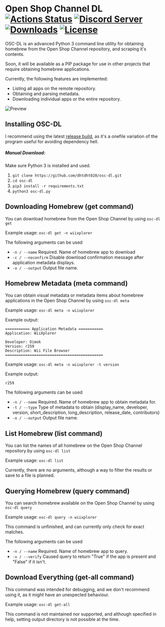 # Open Shop Channel DL [![Actions Status](https://github.com/dhtdht020/osc-dl/workflows/Build/badge.svg)](https://github.com/dhtdht020/osc-dl/actions) [![Discord Server](https://img.shields.io/discord/426478571389976577.svg)](https://discord.gg/by6mR5N) [![Downloads](https://img.shields.io/github/downloads/dhtdht020/osc-dl/total)](https://github.com/dhtdht020/osc-dl/releases) [![License](https://img.shields.io/badge/Open%20Source-GPL--3.0-lightgrey.svg)](https://github.com/dhtdht020/osc-dl/blob/master/LICENSE)

OSC-DL is an advanced Python 3 command line utility for obtaining homebrew from the Open Shop Channel repository, and scraping it's contents.

Soon, it will be available as a PIP package for use in other projects that require obtaining homebrew applications.

Currently, the following features are implemented:

- Listing all apps on the remote repository.
- Obtaining and parsing metadata.
- Downloading individual apps or the entire repository.

![Preview](https://cdn.discordapp.com/attachments/539096161831616523/704315841696497804/cmd_qOe9l3mnc9.png "Preview")

## Installing OSC-DL

I recommend using the latest [release build](https://github.com/dhtdht020/osc-dl/releases), as it's a onefile variation of the program useful for avoiding dependency hell.

##### Manual Download:

Make sure Python 3 is installed and used.

1. `git clone https://github.com/dhtdht020/osc-dl.git`
2. `cd osc-dl`
2. `pip3 install -r requirements.txt`
3. `python3 osc-dl.py`


## Downloading Homebrew (get command)

You can download homebrew from the Open Shop Channel by using `osc-dl get`

Example usage: `osc-dl get -n wiixplorer`

The following arguments can be used

- `-n / --name` Required. Name of homebrew app to download
- `-c / --noconfirm` Disable download confirmation message after application metadata displays.
- `-o / --output` Output file name.

## Homebrew Metadata (meta command)

You can obtain visual metadata or metadata items about homebrew applications in the Open Shop Channel by using `osc-dl meta`

Example usage: `osc-dl meta -n wiixplorer`

Example output: 
```
=========== Application Metadata ===========
Application: WiiXplorer

Developer: Dimok
Version: r259
Description: Wii File Browser
============================================
```

Example usage: `osc-dl meta -n wiixplorer -t version`

Example output:
```
r259
```


The following arguments can be used

- `-n / --name` Required. Name of homebrew app to obtain metadata for.
- `-t / --type` Type of metadata to obtain (display_name, developer, version, short_description, long_description, release_date, contributors)
- `-o / --output` Output file name.

## List Homebrew (list command)

You can list the names of all homebrew on the Open Shop Channel repository by using `osc-dl list`

Example usage: `osc-dl list`

Currently, there are no arguments, although a way to filter the results or save to a file is planned.

## Querying Homebrew (query command)

You can search homebrew available on the Open Shop Channel by using `osc-dl query`

Example usage: `osc-dl query -n wiixplorer`

This command is unfinished, and can currently only check for exact matches.

The following arguments can be used

- `-n / --name` Required. Name of homebrew app to query.
- `-v / --verify` Caused query to return "True" if the app is present and "False" if it isn't.

## Download Everything (get-all command)

This command was intended for debugging, and we don't recommend using it, as it might have an unexpected behaviour.

Example usage: `osc-dl get-all`

This command is not maintained nor supported, and although specified in help, setting output directory is not possible at the time.



